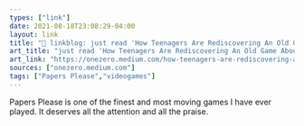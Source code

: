 ```yaml
---
types: ["link"]
date: 2021-08-18T23:08:29-04:00
layout: link
title: "🔗 linkblog: just read 'How Teenagers Are Rediscovering An Old Game About Authoritarianism | by Clive Thompson | Aug, 2021 | OneZero'"
art_title: "just read 'How Teenagers Are Rediscovering An Old Game About Authoritarianism | by Clive Thompson | Aug, 2021 | OneZero"
art_link: "https://onezero.medium.com/how-teenagers-are-rediscovering-an-old-game-about-authoritarianism-8346d7b7c295"
sources: ["onezero.medium.com"]
tags: ["Papers Please","videogames"]
---
```

Papers Please is one of the finest and most moving games I have ever played. It deserves all the attention and all the praise.
